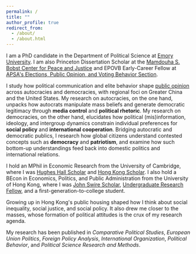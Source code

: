 ```yaml
---
permalink: /
title: ""
author_profile: true
redirect_from: 
  - /about/
  - /about.html
---
```


I am a PhD candidate in the Department of Political Science at [Emory University](http://polisci.emory.edu/home). I am also Princeton Dissertation Scholar at the [Mamdouha S. Bobst Center for Peace and Justice](https://bobst.princeton.edu) and EPOVB Early-Career Fellow at [APSA's Elections, Public Opinion, and Voting Behavior Section](https://connect.apsanet.org/s32).

I study how political communication and elite behavior shape [public opinion](https://eddy-yeung.github.io/research) across autocracies and democracies, with regional foci on Greater China and the United States. My research on autocracies, on the one hand, unpacks how autocrats manipulate mass beliefs and generate democratic legitimacy through **media control** and **political rhetoric**. My research on democracies, on the other hand, elucidates how political (mis)information, ideology, and intergroup dynamics constrain individual preferences for **social policy** and **international cooperation**. Bridging autocratic and democratic publics, I research how global citizens understand contested concepts such as **democracy** and **patriotism**, and examine how such bottom-up understandings feed back into domestic politics and international relations.

I hold an MPhil in Economic Research from the University of Cambridge, where I was [Hughes Hall Scholar](https://www.hughes.cam.ac.uk/applying/scholarships-bursaries) and [Hong Kong Scholar](https://hkses.edb.gov.hk/en/index.html). I also hold a BEcon in Economics, Politics, and Public Administration from the University of Hong Kong, where I was [John Swire Scholar](https://www.scholarships.hku.hk/Scholarships/detail/158), [Undergraduate Research Fellow](https://tl.hku.hk/urfp), and a first-generation-to-college student.

Growing up in Hong Kong's public housing shaped how I think about social inequality, social justice, and social policy. It also drew me closer to the masses, whose formation of political attitudes is the crux of my research agenda.

My research has been published in _Comparative Political Studies_, _European Union Politics_, _Foreign Policy Analysis_, _International Organization_, _Political Behavior_, and _Political Science Research and Methods_.
